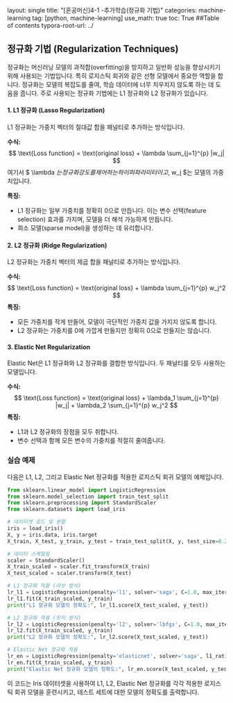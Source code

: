 layout: single
title: "[혼공머신]4-1 -추가학습(정규화 기법)"
categories: machine-learning
tag: [python, machine-learning]
use_math: true
toc: True ##Table of contents
typora-root-url: ../ 

## 정규화 기법 (Regularization Techniques)

정규화는 머신러닝 모델의 과적합(overfitting)을 방지하고 일반화 성능을 향상시키기 위해 사용되는 기법입니다. 특히 로지스틱 회귀와 같은 선형 모델에서 중요한 역할을 합니다. 정규화는 모델의 복잡도를 줄여, 학습 데이터에 너무 치우치지 않도록 하는 데 도움을 줍니다. 주로 사용되는 정규화 기법에는 L1 정규화와 L2 정규화가 있습니다.

#### 1. L1 정규화 (Lasso Regularization)
L1 정규화는 가중치 벡터의 절대값 합을 패널티로 추가하는 방식입니다.

**수식:**
$$
\text{Loss function} = \text{original loss} + \lambda \sum_{j=1}^{p} |w_j|
$$
여기서 $ \lambda $는 정규화 강도를 제어하는 하이퍼파라미터이고,$ w_j $는 모델의 가중치입니다.

**특징:**

- L1 정규화는 일부 가중치를 정확히 0으로 만듭니다. 이는 변수 선택(feature selection) 효과를 가지며, 모델을 더 해석 가능하게 만듭니다.
- 희소 모델(sparse model)을 생성하는 데 유리합니다.

#### 2. L2 정규화 (Ridge Regularization)
L2 정규화는 가중치 벡터의 제곱 합을 패널티로 추가하는 방식입니다.

**수식:**
$$
\text{Loss function} = \text{original loss} + \lambda \sum_{j=1}^{p} w_j^2
$$
**특징:**
- 모든 가중치를 작게 만들어, 모델이 극단적인 가중치 값을 가지지 않도록 합니다.
- L2 정규화는 가중치를 0에 가깝게 만들지만 정확히 0으로 만들지는 않습니다.

#### 3. Elastic Net Regularization
Elastic Net은 L1 정규화와 L2 정규화를 결합한 방식입니다. 두 패널티를 모두 사용하는 모델입니다.

**수식:**
$$
\text{Loss function} = \text{original loss} + \lambda_1 \sum_{j=1}^{p} |w_j| + \lambda_2 \sum_{j=1}^{p} w_j^2
$$
**특징:**
- L1과 L2 정규화의 장점을 모두 취합니다.
- 변수 선택과 함께 모든 변수의 가중치를 적절히 줄여줍니다.

### 실습 예제

다음은 L1, L2, 그리고 Elastic Net 정규화를 적용한 로지스틱 회귀 모델의 예제입니다.

```python
from sklearn.linear_model import LogisticRegression
from sklearn.model_selection import train_test_split
from sklearn.preprocessing import StandardScaler
from sklearn.datasets import load_iris

# 데이터셋 로드 및 분할
iris = load_iris()
X, y = iris.data, iris.target
X_train, X_test, y_train, y_test = train_test_split(X, y, test_size=0.2, random_state=42)

# 데이터 스케일링
scaler = StandardScaler()
X_train_scaled = scaler.fit_transform(X_train)
X_test_scaled = scaler.transform(X_test)

# L1 정규화 적용 (라쏘 방식)
lr_l1 = LogisticRegression(penalty='l1', solver='saga', C=1.0, max_iter=10000)
lr_l1.fit(X_train_scaled, y_train)
print("L1 정규화 모델의 정확도:", lr_l1.score(X_test_scaled, y_test))

# L2 정규화 적용 (릿지 방식)
lr_l2 = LogisticRegression(penalty='l2', solver='lbfgs', C=1.0, max_iter=10000)
lr_l2.fit(X_train_scaled, y_train)
print("L2 정규화 모델의 정확도:", lr_l2.score(X_test_scaled, y_test))

# Elastic Net 정규화 적용
lr_en = LogisticRegression(penalty='elasticnet', solver='saga', l1_ratio=0.5, C=1.0, max_iter=10000)
lr_en.fit(X_train_scaled, y_train)
print("Elastic Net 정규화 모델의 정확도:", lr_en.score(X_test_scaled, y_test))
```

이 코드는 Iris 데이터셋을 사용하여 L1, L2, Elastic Net 정규화를 각각 적용한 로지스틱 회귀 모델을 훈련시키고, 테스트 세트에 대한 모델의 정확도를 출력합니다.